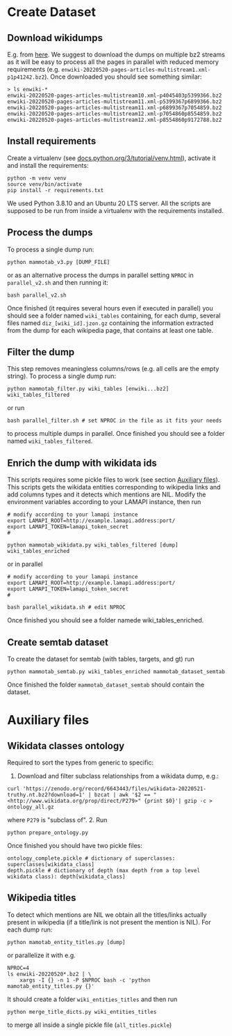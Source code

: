 # Create Dataset

## Download wikidumps
E.g. from [here](https://dumps.wikimedia.org/enwiki/20220520/). We suggest to download the dumps on multiple bz2 streams as it will be easy to process all the pages in parallel with reduced memory requirements (e.g. `enwiki-20220520-pages-articles-multistream1.xml-p1p41242.bz2`).
Once downloaded you should see something similar:
```
> ls enwiki-*
enwiki-20220520-pages-articles-multistream10.xml-p4045403p5399366.bz2
enwiki-20220520-pages-articles-multistream11.xml-p5399367p6899366.bz2
enwiki-20220520-pages-articles-multistream11.xml-p6899367p7054859.bz2
enwiki-20220520-pages-articles-multistream12.xml-p7054860p8554859.bz2
enwiki-20220520-pages-articles-multistream12.xml-p8554860p9172788.bz2
```

## Install requirements
Create a virtualenv (see [docs.python.org/3/tutorial/venv.html](https://docs.python.org/3/tutorial/venv.html)), activate it and install the requirements:
```
python -m venv venv
source venv/bin/activate
pip install -r requirements.txt
```
We used Python 3.8.10 and an Ubuntu 20 LTS server. All the scripts are supposed to be run from inside a virtualenv with the requirements installed.

## Process the dumps
To process a single dump run:
```
python mammotab_v3.py [DUMP_FILE]
```
or as an alternative process the dumps in parallel setting `NPROC` in `parallel_v2.sh` and then running it:
```
bash parallel_v2.sh
```
Once finished (it requires several hours even if executed in parallel) you should see a folder named `wiki_tables` containing, for each dump, several files named `diz_[wiki_id].jzon.gz` containing the information extracted from the dump for each wikipedia page, that contains at least one table.

## Filter the dump
This step removes meaningless columns/rows (e.g. all cells are the empty string).
To process a single dump run:
```
python mammotab_filter.py wiki_tables [enwiki...bz2] wiki_tables_filtered
```
or run
```
bash parallel_filter.sh # set NPROC in the file as it fits your needs
```
to process multiple dumps in parallel.
Once finished you should see a folder named `wiki_tables_filtered`.

## Enrich the dump with wikidata ids
This scripts requires some pickle files to work (see section [Auxiliary files](#auxiliary-files)).
This scripts gets the wikidata entities corresponding to wikipedia links and add columns types and it detects which mentions are NIL.
Modify the environment variables according to your LAMAPI instance, then run
```
# modify according to your lamapi instance
export LAMAPI_ROOT=http://example.lamapi.address:port/
export LAMAPI_TOKEN=lamapi_token_secret
#

python mammotab_wikidata.py wiki_tables_filtered [dump] wiki_tables_enriched
```
or in parallel
```
# modify according to your lamapi instance
export LAMAPI_ROOT=http://example.lamapi.address:port/
export LAMAPI_TOKEN=lamapi_token_secret
#

bash parallel_wikidata.sh # edit NPROC
```
Once finished you should see a folder namede wiki_tables_enriched.

## Create semtab dataset
To create the dataset for semtab (with tables, targets, and gt) run
```
python mammotab_semtab.py wiki_tables_enriched mammotab_dataset_semtab
```
Once finished the folder `mammotab_dataset_semtab` should contain the dataset.

# Auxiliary files

## Wikidata classes ontology
Required to sort the types from generic to specific:
1. Download and filter subclass relationships from a wikidata dump, e.g.:
```
curl 'https://zenodo.org/record/6643443/files/wikidata-20220521-truthy.nt.bz2?download=1' | bzcat | awk '$2 == "<http://www.wikidata.org/prop/direct/P279>" {print $0}'| gzip -c > ontology_all.gz
```
where `P279` is "subclass of".
2. Run
```
python prepare_ontology.py
```
Once finished you should have two pickle files:
```
ontology_complete.pickle # dictionary of superclasses: superclasses[wikidata_class]
depth.pickle # dictionary of depth (max depth from a top level wikidata class): depth[wikidata_class]
```

## Wikipedia titles
To detect which mentions are NIL we obtain all the titles/links actually present in wikipedia (if a title/link is not present the mention is NIL).
For each dump run:
```
python mamotab_entity_titles.py [dump]
```
or parallelize it with e.g.
```
NPROC=4
ls enwiki-20220520*.bz2 | \
    xargs -I {} -n 1 -P $NPROC bash -c 'python mamotab_entity_titles.py {}'
```
It should create a folder `wiki_entities_titles` and then run
```
python merge_title_dicts.py wiki_entities_titles
```
to merge all inside a single pickle file (`all_titles.pickle`)
